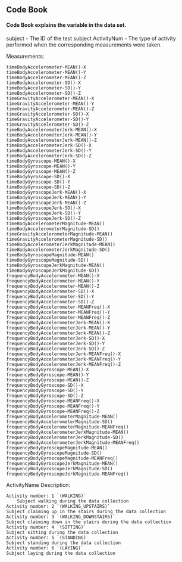 ## Code Book
#### Code Book explains the variable in the data set.

subject - The ID of the test subject
ActivityNum - The type of activity performed when the corresponding measurements were taken.

Measurements:

	timeBodyAccelerometer-MEAN()-X 
	timeBodyAccelerometer-MEAN()-Y 
	timeBodyAccelerometer-MEAN()-Z 
	timeBodyAccelerometer-SD()-X
	timeBodyAccelerometer-SD()-Y
	timeBodyAccelerometer-SD()-Z
	timeGravityAccelerometer-MEAN()-X
	timeGravityAccelerometer-MEAN()-Y
	timeGravityAccelerometer-MEAN()-Z
	timeGravityAccelerometer-SD()-X
	timeGravityAccelerometer-SD()-Y
	timeGravityAccelerometer-SD()-Z
	timeBodyAccelerometerJerk-MEAN()-X
	timeBodyAccelerometerJerk-MEAN()-Y
	timeBodyAccelerometerJerk-MEAN()-Z
	timeBodyAccelerometerJerk-SD()-X
	timeBodyAccelerometerJerk-SD()-Y
	timeBodyAccelerometerJerk-SD()-Z
	timeBodyGyroscope-MEAN()-X
	timeBodyGyroscope-MEAN()-Y
	timeBodyGyroscope-MEAN()-Z
	timeBodyGyroscope-SD()-X
	timeBodyGyroscope-SD()-Y
	timeBodyGyroscope-SD()-Z
	timeBodyGyroscopeJerk-MEAN()-X
	timeBodyGyroscopeJerk-MEAN()-Y
	timeBodyGyroscopeJerk-MEAN()-Z
	timeBodyGyroscopeJerk-SD()-X
	timeBodyGyroscopeJerk-SD()-Y
	timeBodyGyroscopeJerk-SD()-Z
	timeBodyAccelerometerMagnitude-MEAN()
	timeBodyAccelerometerMagnitude-SD()
	timeGravityAccelerometerMagnitude-MEAN()
	timeGravityAccelerometerMagnitude-SD()
	timeBodyAccelerometerJerkMagnitude-MEAN()
	timeBodyAccelerometerJerkMagnitude-SD()
	timeBodyGyroscopeMagnitude-MEAN()
	timeBodyGyroscopeMagnitude-SD()
	timeBodyGyroscopeJerkMagnitude-MEAN()
	timeBodyGyroscopeJerkMagnitude-SD()
	frequencyBodyAccelerometer-MEAN()-X
	frequencyBodyAccelerometer-MEAN()-Y
	frequencyBodyAccelerometer-MEAN()-Z
	frequencyBodyAccelerometer-SD()-X
	frequencyBodyAccelerometer-SD()-Y
	frequencyBodyAccelerometer-SD()-Z
	frequencyBodyAccelerometer-MEANFreq()-X
	frequencyBodyAccelerometer-MEANFreq()-Y
	frequencyBodyAccelerometer-MEANFreq()-Z
	frequencyBodyAccelerometerJerk-MEAN()-X
	frequencyBodyAccelerometerJerk-MEAN()-Y
	frequencyBodyAccelerometerJerk-MEAN()-Z
	frequencyBodyAccelerometerJerk-SD()-X
	frequencyBodyAccelerometerJerk-SD()-Y
	frequencyBodyAccelerometerJerk-SD()-Z
	frequencyBodyAccelerometerJerk-MEANFreq()-X
	frequencyBodyAccelerometerJerk-MEANFreq()-Y
	frequencyBodyAccelerometerJerk-MEANFreq()-Z
	frequencyBodyGyroscope-MEAN()-X
	frequencyBodyGyroscope-MEAN()-Y
	frequencyBodyGyroscope-MEAN()-Z
	frequencyBodyGyroscope-SD()-X
	frequencyBodyGyroscope-SD()-Y
	frequencyBodyGyroscope-SD()-Z
	frequencyBodyGyroscope-MEANFreq()-X
	frequencyBodyGyroscope-MEANFreq()-Y
	frequencyBodyGyroscope-MEANFreq()-Z
	frequencyBodyAccelerometerMagnitude-MEAN()
	frequencyBodyAccelerometerMagnitude-SD()
	frequencyBodyAccelerometerMagnitude-MEANFreq()
	frequencyBodyAccelerometerJerkMagnitude-MEAN()
	frequencyBodyAccelerometerJerkMagnitude-SD()
	frequencyBodyAccelerometerJerkMagnitude-MEANFreq()
	frequencyBodyGyroscopeMagnitude-MEAN()
	frequencyBodyGyroscopeMagnitude-SD()
	frequencyBodyGyroscopeMagnitude-MEANFreq()
	frequencyBodyGyroscopeJerkMagnitude-MEAN()
	frequencyBodyGyroscopeJerkMagnitude-SD()
	frequencyBodyGyroscopeJerkMagnitude-MEANFreq()

ActivityName Description:

	Activity number: 1 `(WALKING)`
		Subject walking during the data collection
	Activity number: 2 `(WALKING_UPSTAIRS)`
	Subject claiming up in the stairs during the data collection
	Activity number: 3 `(WALKING_DOWNSTAIRS)`
	Subject claiming down in the stairs during the data collection
	Activity number: 4 `(SITTING)`
	Subject sitting during the data collection
	Activity number: 5 `(STANDING)
	Subject standing during the data collection
	Activity number: 6 `(LAYING)`
	Subject laying during the data collection

